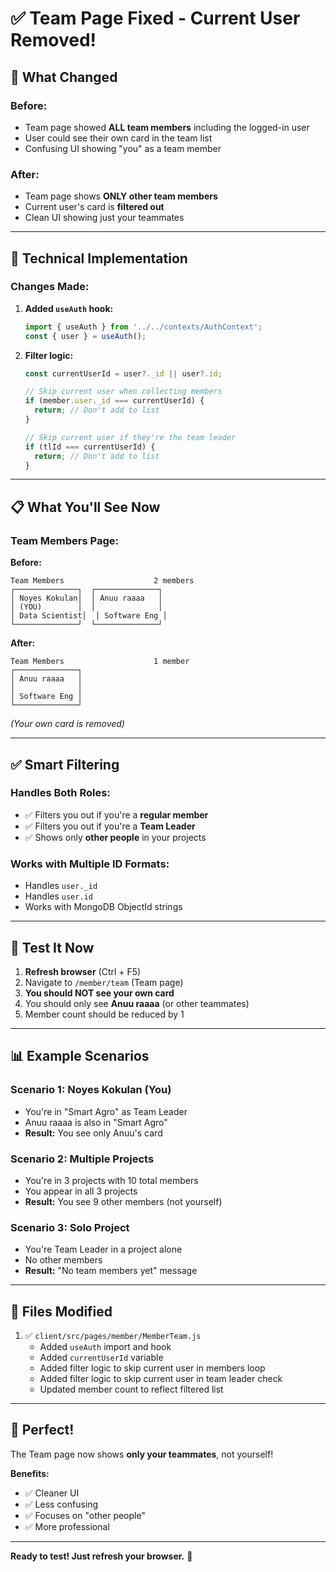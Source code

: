 # ✅ Team Page Fixed - Current User Removed!

## 🎯 What Changed

### **Before:**
- Team page showed **ALL team members** including the logged-in user
- User could see their own card in the team list
- Confusing UI showing "you" as a team member

### **After:**
- Team page shows **ONLY other team members**
- Current user's card is **filtered out**
- Clean UI showing just your teammates

---

## 🔧 **Technical Implementation**

### **Changes Made:**

1. **Added `useAuth` hook:**
   ```javascript
   import { useAuth } from '../../contexts/AuthContext';
   const { user } = useAuth();
   ```

2. **Filter logic:**
   ```javascript
   const currentUserId = user?._id || user?.id;
   
   // Skip current user when collecting members
   if (member.user._id === currentUserId) {
     return; // Don't add to list
   }
   
   // Skip current user if they're the team leader
   if (tlId === currentUserId) {
     return; // Don't add to list
   }
   ```

---

## 📋 **What You'll See Now**

### **Team Members Page:**

**Before:**
```
Team Members                    2 members
┌──────────────┐  ┌──────────────┐
│ Noyes Kokulan│  │ Anuu raaaa   │
│ (YOU)        │  │              │
│ Data Scientist│  │ Software Eng │
└──────────────┘  └──────────────┘
```

**After:**
```
Team Members                    1 member
┌──────────────┐
│ Anuu raaaa   │
│              │
│ Software Eng │
└──────────────┘
```

*(Your own card is removed)*

---

## ✅ **Smart Filtering**

### **Handles Both Roles:**
- ✅ Filters you out if you're a **regular member**
- ✅ Filters you out if you're a **Team Leader**
- ✅ Shows only **other people** in your projects

### **Works with Multiple ID Formats:**
- Handles `user._id`
- Handles `user.id`
- Works with MongoDB ObjectId strings

---

## 🎯 **Test It Now**

1. **Refresh browser** (Ctrl + F5)
2. Navigate to `/member/team` (Team page)
3. **You should NOT see your own card**
4. You should only see **Anuu raaaa** (or other teammates)
5. Member count should be reduced by 1

---

## 📊 **Example Scenarios**

### **Scenario 1: Noyes Kokulan (You)**
- You're in "Smart Agro" as Team Leader
- Anuu raaaa is also in "Smart Agro"
- **Result:** You see only Anuu's card

### **Scenario 2: Multiple Projects**
- You're in 3 projects with 10 total members
- You appear in all 3 projects
- **Result:** You see 9 other members (not yourself)

### **Scenario 3: Solo Project**
- You're Team Leader in a project alone
- No other members
- **Result:** "No team members yet" message

---

## 📁 **Files Modified**

1. ✅ `client/src/pages/member/MemberTeam.js`
   - Added `useAuth` import and hook
   - Added `currentUserId` variable
   - Added filter logic to skip current user in members loop
   - Added filter logic to skip current user in team leader check
   - Updated member count to reflect filtered list

---

## 🎉 **Perfect!**

The Team page now shows **only your teammates**, not yourself!

**Benefits:**
- ✅ Cleaner UI
- ✅ Less confusing
- ✅ Focuses on "other people"
- ✅ More professional

---

**Ready to test! Just refresh your browser.** 🚀

